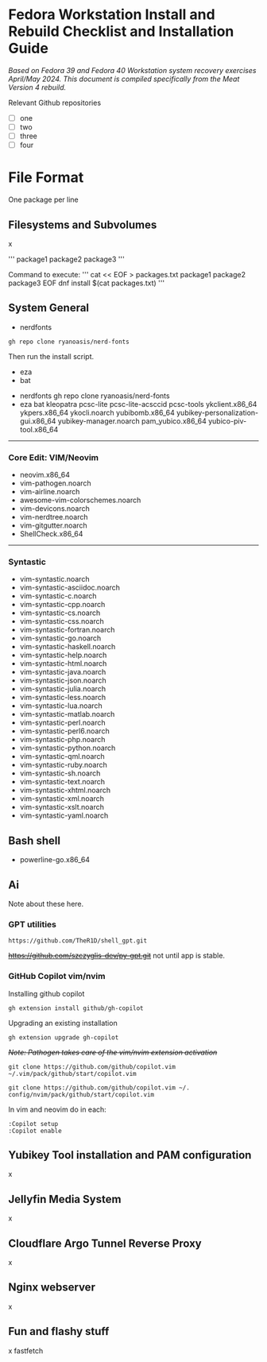 # Fedora Workstation Install and Rebuild Checklist and Installation Guide
*Based on Fedora 39 and Fedora 40 Workstation system recovery exercises April/May 2024. This document is compiled specifically from the Meat Version 4 rebuild.*

Relevant Github repositories
- [ ] one
- [ ] two
- [ ] three
- [ ] four
# File Format
One package per line

## Filesystems and Subvolumes
x


'''
package1
package2
package3
'''

Command to execute:
'''
cat << EOF > packages.txt
package1
package2
package3
EOF
dnf install $(cat packages.txt)
'''

## System General
* nerdfonts 
```
gh repo clone ryanoasis/nerd-fonts
```
Then run the install script.

* eza
* bat
- nerdfonts
   gh repo clone ryanoasis/nerd-fonts
- eza
bat
kleopatra
pcsc-lite
pcsc-lite-acsccid
pcsc-tools
ykclient.x86_64
ykpers.x86_64
ykocli.noarch
yubibomb.x86_64
yubikey-personalization-gui.x86_64
yubikey-manager.noarch
pam_yubico.x86_64
yubico-piv-tool.x86_64

___

 ### Core Edit: VIM/Neovim
* neovim.x86_64
* vim-pathogen.noarch
* vim-airline.noarch
* awesome-vim-colorschemes.noarch
* vim-devicons.noarch
* vim-nerdtree.noarch
* vim-gitgutter.noarch
* ShellCheck.x86_64

 ___
 ### Syntastic
* vim-syntastic.noarch
* vim-syntastic-asciidoc.noarch
* vim-syntastic-c.noarch
* vim-syntastic-cpp.noarch
* vim-syntastic-cs.noarch
* vim-syntastic-css.noarch
* vim-syntastic-fortran.noarch
* vim-syntastic-go.noarch
* vim-syntastic-haskell.noarch
* vim-syntastic-help.noarch
* vim-syntastic-html.noarch
* vim-syntastic-java.noarch
* vim-syntastic-json.noarch
* vim-syntastic-julia.noarch
* vim-syntastic-less.noarch
* vim-syntastic-lua.noarch
* vim-syntastic-matlab.noarch
* vim-syntastic-perl.noarch
* vim-syntastic-perl6.noarch
* vim-syntastic-php.noarch
* vim-syntastic-python.noarch
* vim-syntastic-qml.noarch
* vim-syntastic-ruby.noarch
* vim-syntastic-sh.noarch
* vim-syntastic-text.noarch
* vim-syntastic-xhtml.noarch
* vim-syntastic-xml.noarch
* vim-syntastic-xslt.noarch
* vim-syntastic-yaml.noarch


## Bash shell
* powerline-go.x86_64


## Ai
Note about these here.

### GPT utilities
```
https://github.com/TheR1D/shell_gpt.git
```
~~https://github.com/szczyglis-dev/py-gpt.git~~ not until app is stable.

### GitHub Copilot vim/nvim
Installing github copilot 

```
gh extension install github/gh-copilot
```

Upgrading an existing installation
```
gh extension upgrade gh-copilot
```

*~~Note: Pathogen takes care of the vim/nvim extension activation~~*

 ```
 git clone https://github.com/github/copilot.vim ~/.vim/pack/github/start/copilot.vim
```
 
 ``` 
 git clone https://github.com/github/copilot.vim ~/. config/nvim/pack/github/start/copilot.vim
```

In vim and neovim do in each:
```
:Copilot setup
:Copilot enable
```

## Yubikey Tool installation and PAM configuration
x

## Jellyfin Media System
x

## Cloudflare Argo Tunnel Reverse Proxy 
x

## Nginx webserver 
x

## Fun and flashy stuff
x
fastfetch